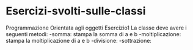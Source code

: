 # Esercizi-svolti-sulle-classi
Programmazione Orientata agli oggetti
Esercizio1
La classe deve avere i seguenti metodi:
-somma: stampa la somma di a e b
-moltiplicazione: stampa la moltiplicazione di a e b
-divisione:
-sottrazione:
